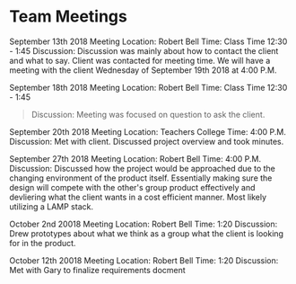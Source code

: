 # Team Meetings


September 13th 2018 Meeting
Location: Robert Bell
Time: Class Time 12:30 - 1:45
Discussion:
Discussion was mainly about how to contact the client and what to say. Client was contacted for meeting time. We will have a meeting with the client Wednesday of September 19th 2018 at 4:00 P.M.


September 18th 2018 Meeting
Location: Robert Bell
Time: Class Time 12:30 - 1:45
>Discussion:
Meeting was focused on question to ask the client.



September 20th 2018 Meeting
Location: Teachers College
Time: 4:00 P.M.
Discussion:
Met with client. Discussed project overview and took minutes.


September 27th 2018 Meeting
Location: Robert Bell
Time: 4:00 P.M.
Discussion:
Discussed how the project would be approached due to the changing environment of the product itself. Essentially making sure the design will compete with the other's group product effectively and devliering what the client wants in a cost efficient manner. Most likely utilizing a LAMP stack.

October 2nd 20018 Meeting
Location: Robert Bell
Time: 1:20
Discussion:
Drew prototypes about what we think as a group what the client is looking for in the product.

October 12th 20018 Meeting
Location: Robert Bell
Time: 1:20
Discussion:
Met with Gary to finalize requirements docment
